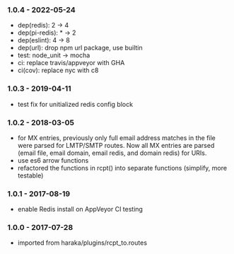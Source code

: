 
### 1.0.4 - 2022-05-24

- dep(redis): 2 -> 4
- dep(pi-redis): * -> 2
- dep(eslint): 4 -> 8
- dep(url): drop npm url package, use builtin
- test: node_unit -> mocha
- ci: replace travis/appveyor with GHA
- ci(cov): replace nyc with c8


### 1.0.3 - 2019-04-11

- test fix for unitialized redis config block


### 1.0.2 - 2018-03-05

- for MX entries, previously only full email address matches in the file were parsed for LMTP/SMTP routes. Now all MX entries are parsed (email file, email domain, email redis, and domain redis) for URIs.
- use es6 arrow functions
- refactored the functions in rcpt() into separate functions (simplify, more testable)


### 1.0.1 - 2017-08-19

- enable Redis install on AppVeyor CI testing


### 1.0.0 - 2017-07-28

- imported from haraka/plugins/rcpt_to.routes
